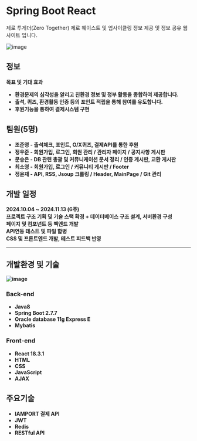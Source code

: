# Spring Boot React 
제로 투게더(Zero Together)
제로 웨이스트 및 업사이클링 정보 제공 및 정보 공유 웹 사이트 입니다.

![image](https://github.com/user-attachments/assets/76b20d2a-d1be-4251-88ba-10f6805fe3eb)

## 정보
<b>목표 및 기대 효과<b/>
* 환경문제의 심각성을 알리고 친환경 정보 및 정부 활동을 종합하여 제공합니다.
* 출석, 퀴즈, 환경활동 인증 등의 포인트 적립을 통해 참여를 유도합니다.
* 후원기능을 통하여 결제시스템 구현
## 팀원(5명) 
* 조준영 - 출석체크, 포인트, O/X퀴즈, 결제API를 통한 후원
* 정우준 - 회원가입, 로그인, 회원 관리 / 관리자 페이지 / 공지사항 게시판
* 문승은 - DB 관련 총괄 및 커뮤니케이션 문서 정리 / 인증 게시판, 교환 게시판
* 최소영 - 회원가입, 로그인 / 커뮤니티 게시판 / Footer
* 정윤재 - API, RSS, Jsoup 크롤링 / Header, MainPage / Git 관리
## 개발 일정
2024.10.04 ~ 2024.11.13 (6주)  
프로젝트 구조 기획 및 기술 스택 확정 + 데이터베이스 구조 설계, 서버환경 구성  
페이지 및 컴포넌트 등 벡엔드 개발  
API연동 테스트 및 파일 합병  
CSS 및 프론트엔드 개발, 테스트 피드백 반영  
<hr/>

## 개발환경 및 기술

![image](https://github.com/user-attachments/assets/393042c9-c1ba-458c-9367-128acec1318a)

### Back-end
* Java8
* Spring Boot 2.7.7
* Oracle database 11g Express E
* Mybatis

### Front-end
* React 18.3.1
* HTML
* CSS
* JavaScript
* AJAX

## 주요기술
* IAMPORT 결제 API
* JWT
* Redis
* RESTful API
